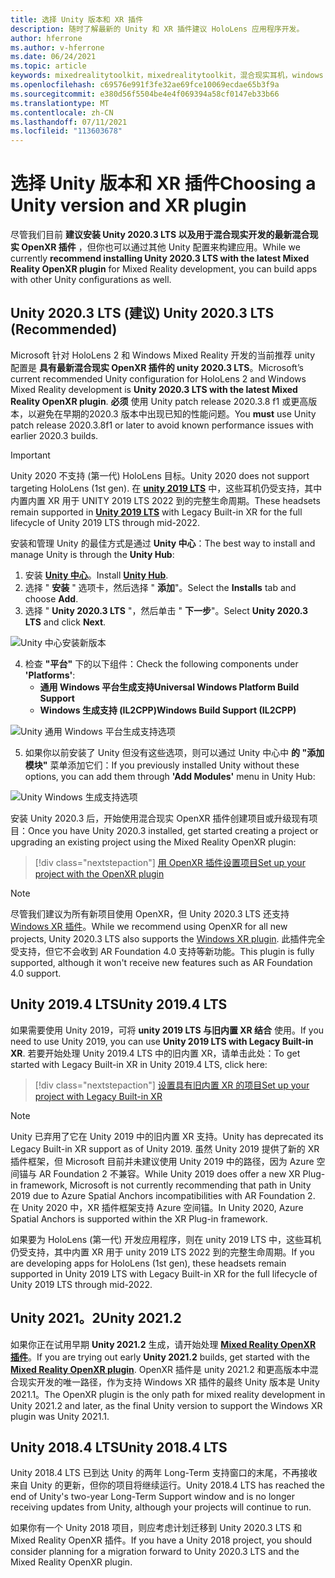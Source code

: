 ```yaml
---
title: 选择 Unity 版本和 XR 插件
description: 随时了解最新的 Unity 和 XR 插件建议 HoloLens 应用程序开发。
author: hferrone
ms.author: v-hferrone
ms.date: 06/24/2021
ms.topic: article
keywords: mixedrealitytoolkit，mixedrealitytoolkit，混合现实耳机，windows mixed reality 耳机，虚拟现实耳机，unity
ms.openlocfilehash: c69576e991f3fe32ae69fce10069ecdae65b3f9a
ms.sourcegitcommit: e380d56f5504be4e4f069394a58cf0147eb33b66
ms.translationtype: MT
ms.contentlocale: zh-CN
ms.lasthandoff: 07/11/2021
ms.locfileid: "113603678"
---
```

# <a name="choosing-a-unity-version-and-xr-plugin"></a><span data-ttu-id="49e32-104">选择 Unity 版本和 XR 插件</span><span class="sxs-lookup"><span data-stu-id="49e32-104">Choosing a Unity version and XR plugin</span></span>

<span data-ttu-id="49e32-105">尽管我们目前 **建议安装 Unity 2020.3 LTS 以及用于混合现实开发的最新混合现实 OpenXR 插件** ，但你也可以通过其他 Unity 配置来构建应用。</span><span class="sxs-lookup"><span data-stu-id="49e32-105">While we currently **recommend installing Unity 2020.3 LTS with the latest Mixed Reality OpenXR plugin** for Mixed Reality development, you can build apps with other Unity configurations as well.</span></span>

## <a name="unity-20203-lts-recommended"></a><span data-ttu-id="49e32-106">Unity 2020.3 LTS (建议) </span><span class="sxs-lookup"><span data-stu-id="49e32-106">Unity 2020.3 LTS (Recommended)</span></span>

<span data-ttu-id="49e32-107">Microsoft 针对 HoloLens 2 和 Windows Mixed Reality 开发的当前推荐 unity 配置是 **具有最新混合现实 OpenXR 插件的 unity 2020.3 LTS**。</span><span class="sxs-lookup"><span data-stu-id="49e32-107">Microsoft’s current recommended Unity configuration for HoloLens 2 and Windows Mixed Reality development is **Unity 2020.3 LTS with the latest Mixed Reality OpenXR plugin**.</span></span> <span data-ttu-id="49e32-108">**必须** 使用 Unity patch release 2020.3.8 f1 或更高版本，以避免在早期的2020.3 版本中出现已知的性能问题。</span><span class="sxs-lookup"><span data-stu-id="49e32-108">You **must** use Unity patch release 2020.3.8f1 or later to avoid known performance issues with earlier 2020.3 builds.</span></span>

> [!IMPORTANT]
> <span data-ttu-id="49e32-109">Unity 2020 不支持 (第一代) HoloLens 目标。</span><span class="sxs-lookup"><span data-stu-id="49e32-109">Unity 2020 does not support targeting HoloLens (1st gen).</span></span> <span data-ttu-id="49e32-110">在 **[unity 2019 LTS](#unity-20194-lts)** 中，这些耳机仍受支持，其中内置内置 XR 用于 UNITY 2019 LTS 2022 到的完整生命周期。</span><span class="sxs-lookup"><span data-stu-id="49e32-110">These headsets remain supported in **[Unity 2019 LTS](#unity-20194-lts)** with Legacy Built-in XR for the full lifecycle of Unity 2019 LTS through mid-2022.</span></span>

<span data-ttu-id="49e32-111">安装和管理 Unity 的最佳方式是通过 **Unity 中心**：</span><span class="sxs-lookup"><span data-stu-id="49e32-111">The best way to install and manage Unity is through the **Unity Hub**:</span></span>

1. <span data-ttu-id="49e32-112">安装 <a href="https://unity3d.com/get-unity/download" target="_blank">**Unity 中心**</a>。</span><span class="sxs-lookup"><span data-stu-id="49e32-112">Install <a href="https://unity3d.com/get-unity/download" target="_blank">**Unity Hub**</a>.</span></span>
2. <span data-ttu-id="49e32-113">选择 " **安装** " 选项卡，然后选择 " **添加**"。</span><span class="sxs-lookup"><span data-stu-id="49e32-113">Select the **Installs** tab and choose **Add**.</span></span>
3. <span data-ttu-id="49e32-114">选择 " **Unity 2020.3 LTS** "，然后单击 " **下一步**"。</span><span class="sxs-lookup"><span data-stu-id="49e32-114">Select **Unity 2020.3 LTS** and click **Next**.</span></span>

![Unity 中心安装新版本](images/unity-hub-img-01.png)

4. <span data-ttu-id="49e32-116">检查 **"平台"** 下的以下组件：</span><span class="sxs-lookup"><span data-stu-id="49e32-116">Check the following components under **'Platforms'**:</span></span>
    * <span data-ttu-id="49e32-117">**通用 Windows 平台生成支持**</span><span class="sxs-lookup"><span data-stu-id="49e32-117">**Universal Windows Platform Build Support**</span></span>
    * <span data-ttu-id="49e32-118">**Windows 生成支持 (IL2CPP)**</span><span class="sxs-lookup"><span data-stu-id="49e32-118">**Windows Build Support (IL2CPP)**</span></span>

![Unity 通用 Windows 平台生成支持选项](../images/Unity_Install_Option_UWP.png)

5. <span data-ttu-id="49e32-120">如果你以前安装了 Unity 但没有这些选项，则可以通过 Unity 中心中 **的 "添加模块"** 菜单添加它们：</span><span class="sxs-lookup"><span data-stu-id="49e32-120">If you previously installed Unity without these options, you can add them through **'Add Modules'** menu in Unity Hub:</span></span>

![Unity Windows 生成支持选项](../images/Unity_Install_Option_UWP2.png)

<span data-ttu-id="49e32-122">安装 Unity 2020.3 后，开始使用混合现实 OpenXR 插件创建项目或升级现有项目：</span><span class="sxs-lookup"><span data-stu-id="49e32-122">Once you have Unity 2020.3 installed, get started creating a project or upgrading an existing project using the Mixed Reality OpenXR plugin:</span></span>

> [!div class="nextstepaction"]
> [<span data-ttu-id="49e32-123">用 OpenXR 插件设置项目</span><span class="sxs-lookup"><span data-stu-id="49e32-123">Set up your project with the OpenXR plugin</span></span>](xr-project-setup.md?tabs=openxr)

> [!NOTE]
> <span data-ttu-id="49e32-124">尽管我们建议为所有新项目使用 OpenXR，但 Unity 2020.3 LTS 还支持[Windows XR 插件](xr-project-setup.md?tabs=windowsxr)。</span><span class="sxs-lookup"><span data-stu-id="49e32-124">While we recommend using OpenXR for all new projects, Unity 2020.3 LTS also supports the [Windows XR plugin](xr-project-setup.md?tabs=windowsxr).</span></span> <span data-ttu-id="49e32-125">此插件完全受支持，但它不会收到 AR Foundation 4.0 支持等新功能。</span><span class="sxs-lookup"><span data-stu-id="49e32-125">This plugin is fully supported, although it won't receive new features such as AR Foundation 4.0 support.</span></span>

## <a name="unity-20194-lts"></a><span data-ttu-id="49e32-126">Unity 2019.4 LTS</span><span class="sxs-lookup"><span data-stu-id="49e32-126">Unity 2019.4 LTS</span></span>

<span data-ttu-id="49e32-127">如果需要使用 Unity 2019，可将 **unity 2019 LTS 与旧内置 XR 结合** 使用。</span><span class="sxs-lookup"><span data-stu-id="49e32-127">If you need to use Unity 2019, you can use **Unity 2019 LTS with Legacy Built-in XR**.</span></span> <span data-ttu-id="49e32-128">若要开始处理 Unity 2019.4 LTS 中的旧内置 XR，请单击此处：</span><span class="sxs-lookup"><span data-stu-id="49e32-128">To get started with Legacy Built-in XR in Unity 2019.4 LTS, click here:</span></span>

> [!div class="nextstepaction"]
> [<span data-ttu-id="49e32-129">设置具有旧内置 XR 的项目</span><span class="sxs-lookup"><span data-stu-id="49e32-129">Set up your project with Legacy Built-in XR</span></span>](xr-project-setup.md?tabs=legacy)

> [!NOTE]
> <span data-ttu-id="49e32-130">Unity 已弃用了它在 Unity 2019 中的旧内置 XR 支持。</span><span class="sxs-lookup"><span data-stu-id="49e32-130">Unity has deprecated its Legacy Built-in XR support as of Unity 2019.</span></span>  <span data-ttu-id="49e32-131">虽然 Unity 2019 提供了新的 XR 插件框架，但 Microsoft 目前并未建议使用 Unity 2019 中的路径，因为 Azure 空间锚与 AR Foundation 2 不兼容。</span><span class="sxs-lookup"><span data-stu-id="49e32-131">While Unity 2019 does offer a new XR Plug-in framework, Microsoft is not currently recommending that path in Unity 2019 due to Azure Spatial Anchors incompatibilities with AR Foundation 2.</span></span>  <span data-ttu-id="49e32-132">在 Unity 2020 中，XR 插件框架支持 Azure 空间锚。</span><span class="sxs-lookup"><span data-stu-id="49e32-132">In Unity 2020, Azure Spatial Anchors is supported within the XR Plug-in framework.</span></span>

<span data-ttu-id="49e32-133">如果要为 HoloLens (第一代) 开发应用程序，则在 unity 2019 LTS 中，这些耳机仍受支持，其中内置 XR 用于 unity 2019 LTS 2022 到的完整生命周期。</span><span class="sxs-lookup"><span data-stu-id="49e32-133">If you are developing apps for HoloLens (1st gen), these headsets remain supported in Unity 2019 LTS with Legacy Built-in XR for the full lifecycle of Unity 2019 LTS through mid-2022.</span></span>

## <a name="unity-20212"></a><span data-ttu-id="49e32-134">Unity 2021。2</span><span class="sxs-lookup"><span data-stu-id="49e32-134">Unity 2021.2</span></span>

<span data-ttu-id="49e32-135">如果你正在试用早期 **Unity 2021.2** 生成，请开始处理 [**Mixed Reality OpenXR 插件**](xr-project-setup.md?tabs=openxr)。</span><span class="sxs-lookup"><span data-stu-id="49e32-135">If you are trying out early **Unity 2021.2** builds, get started with the [**Mixed Reality OpenXR plugin**](xr-project-setup.md?tabs=openxr).</span></span> <span data-ttu-id="49e32-136">OpenXR 插件是 unity 2021.2 和更高版本中混合现实开发的唯一路径，作为支持 Windows XR 插件的最终 Unity 版本是 Unity 2021.1。</span><span class="sxs-lookup"><span data-stu-id="49e32-136">The OpenXR plugin is the only path for mixed reality development in Unity 2021.2 and later, as the final Unity version to support the Windows XR plugin was Unity 2021.1.</span></span>

## <a name="unity-20184-lts"></a><span data-ttu-id="49e32-137">Unity 2018.4 LTS</span><span class="sxs-lookup"><span data-stu-id="49e32-137">Unity 2018.4 LTS</span></span>

<span data-ttu-id="49e32-138">Unity 2018.4 LTS 已到达 Unity 的两年 Long-Term 支持窗口的末尾，不再接收来自 Unity 的更新，但你的项目将继续运行。</span><span class="sxs-lookup"><span data-stu-id="49e32-138">Unity 2018.4 LTS has reached the end of Unity's two-year Long-Term Support window and is no longer receiving updates from Unity, although your projects will continue to run.</span></span>

<span data-ttu-id="49e32-139">如果你有一个 Unity 2018 项目，则应考虑计划迁移到 Unity 2020.3 LTS 和 Mixed Reality OpenXR 插件。</span><span class="sxs-lookup"><span data-stu-id="49e32-139">If you have a Unity 2018 project, you should consider planning for a migration forward to Unity 2020.3 LTS and the Mixed Reality OpenXR plugin.</span></span>